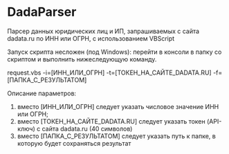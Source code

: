 # DadaParser
Парсер данных юридических лиц и ИП, запрашиваемых с сайта dadata.ru 
по ИНН или ОГРН, с использованием VBScript

Запуск скрипта несложен (под Windows): перейти в консоли в папку со скриптом и выполнить нижеследующую команду.

request.vbs -i=[ИНН_ИЛИ_ОГРН] -t=[ТОКЕН_НА_САЙТЕ_DADATA.RU] -f=[ПАПКА_С_РЕЗУЛЬТАТОМ]

Описание параметров:
1) вместо [ИНН_ИЛИ_ОГРН] следует указать числовое значение ИНН или ОГРН;
2) вместо [ТОКЕН_НА_САЙТЕ_DADATA.RU] следует указать токен (API-ключ) с сайта dadata.ru (40 символов)
3) вместо [ПАПКА_С_РЕЗУЛЬТАТОМ] следует указать путь к папке, в которую будет сохраняться результат




